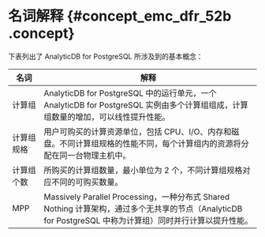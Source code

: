 # 名词解释 {#concept_emc_dfr_52b .concept}

下表列出了 AnalyticDB for PostgreSQL 所涉及到的基本概念：

|名词|解释|
|--|--|
|计算组|AnalyticDB for PostgreSQL 中的运行单元，一个 AnalyticDB for PostgreSQL 实例由多个计算组组成，计算组数量的增加，可以线性提升性能。|
|计算组规格|用户可购买的计算资源单位，包括 CPU、I/O、内存和磁盘。不同计算组规格的性能不同，每个计算组内的资源将分配在同一台物理主机中。|
|计算组个数|所购买的计算组数量，最小单位为 2 个，不同计算组规格对应不同的可购买数量。|
|MPP|Massively Parallel Processing，一种分布式 Shared Nothing 计算架构，通过多个无共享的节点（AnalyticDB for PostgreSQL 中称为计算组）同时并行计算以提升性能。|

